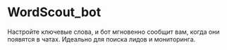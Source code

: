 # WordScout_bot
Настройте ключевые слова, и бот мгновенно сообщит вам, когда они появятся в чатах.   Идеально для поиска лидов и мониторинга.
